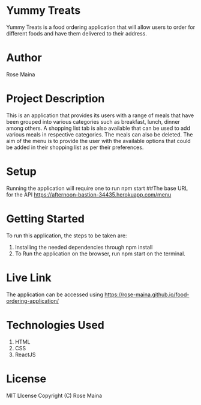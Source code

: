 # Yummy Treats 
Yummy Treats is a food ordering application that will allow users to order for different foods and have them delivered to their address. 

# Author
Rose Maina

# Project Description
This is an application that provides its users with a range of meals that have been grouped into various categories such as breakfast, lunch, dinner among others. A shopping list tab is also available that can be used to add various meals in respective categories. The meals can also be deleted. The aim of the menu is to provide the user with the available options that could be added in their shopping list as per their preferences. 

# Setup
Running the application will require one to run npm start ##The base URL for the API https://afternoon-bastion-34435.herokuapp.com/menu

# Getting Started
To run this application, the steps to be taken are:
1. Installing the needed dependencies through npm install
2. To Run the application on the browser, run npm start on the terminal.

# Live Link
The application can be accessed using https://rose-maina.github.io/food-ordering-application/

# Technologies Used
1. HTML
2. CSS
3. ReactJS

# License
MIT LIcense
Copyright (C) Rose Maina
